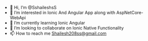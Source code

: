 - 👋 Hi, I’m @SshaileshsS
- 👀 I’m interested in Ionic And Angular App along with AspNetCore-WebApi
- 🌱 I’m currently learning Ionic Angular 
- 💞️ I’m looking to collaborate on Ionic Native Functionality
- 📫 How to reach me Shailesh208ss@gmail.com

<!---
SshaileshsS/SshaileshsS is a ✨ special ✨ repository because its `README.md` (this file) appears on your GitHub profile.
You can click the Preview link to take a look at your changes.
--->
